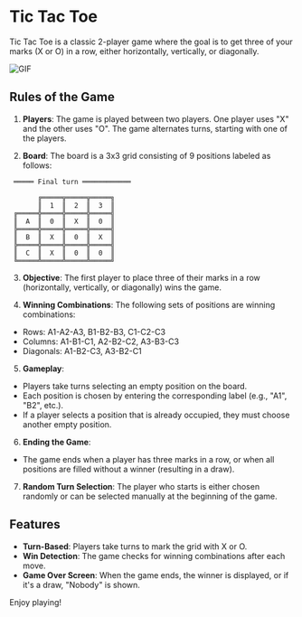# Tic Tac Toe

Tic Tac Toe is a classic 2-player game where the goal is to get three of your marks (X or O) in a row, either horizontally, vertically, or diagonally.

![GIF](https://upload.wikimedia.org/wikipedia/commons/7/7d/Tic-tac-toe-animated.gif)

## Rules of the Game

1. **Players**: The game is played between two players. One player uses "X" and the other uses "O". The game alternates turns, starting with one of the players.
   
2. **Board**: The board is a 3x3 grid consisting of 9 positions labeled as follows:

```
 ═════ Final turn ════════════

       ╔═════╦═════╦═════╗
       ║  1  ║  2  ║  3  ║
 ╔═════╬═════╬═════╬═════╣
 ║  A  ║  0  ║  X  ║  0  ║
 ╠═════╬═════╬═════╬═════╣
 ║  B  ║  X  ║  0  ║  X  ║
 ╠═════╬═════╬═════╬═════╣
 ║  C  ║  X  ║  0  ║  0  ║
 ╚═════╩═════╩═════╩═════╝
```

3. **Objective**: The first player to place three of their marks in a row (horizontally, vertically, or diagonally) wins the game.

4. **Winning Combinations**:
The following sets of positions are winning combinations:
- Rows: A1-A2-A3, B1-B2-B3, C1-C2-C3
- Columns: A1-B1-C1, A2-B2-C2, A3-B3-C3
- Diagonals: A1-B2-C3, A3-B2-C1

5. **Gameplay**:
- Players take turns selecting an empty position on the board.
- Each position is chosen by entering the corresponding label (e.g., "A1", "B2", etc.).
- If a player selects a position that is already occupied, they must choose another empty position.

6. **Ending the Game**:
- The game ends when a player has three marks in a row, or when all positions are filled without a winner (resulting in a draw).

7. **Random Turn Selection**: The player who starts is either chosen randomly or can be selected manually at the beginning of the game.

## Features
- **Turn-Based**: Players take turns to mark the grid with X or O.
- **Win Detection**: The game checks for winning combinations after each move.
- **Game Over Screen**: When the game ends, the winner is displayed, or if it's a draw, "Nobody" is shown.

Enjoy playing!